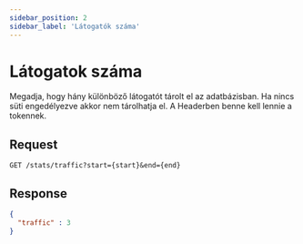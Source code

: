 ```yaml
---
sidebar_position: 2
sidebar_label: 'Látogatók száma'
---
```


# Látogatok száma

Megadja, hogy hány különböző látogatót tárolt el az adatbázisban. Ha nincs süti engedélyezve akkor nem tárolhatja el. A Headerben benne kell lennie a tokennek.

## Request
`GET /stats/traffic?start={start}&end={end}`

## Response
```json
{
  "traffic" : 3
}
``` 